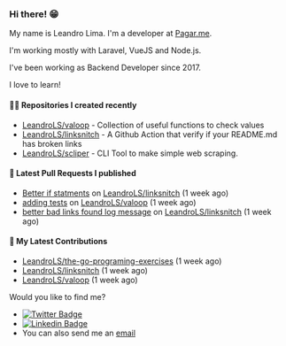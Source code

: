 ### Hi there! 😁 

My name is Leandro Lima. I'm a developer at [Pagar.me](https://pagar.me/).  

I'm working mostly with Laravel, VueJS and Node.js. 

I've been working as Backend Developer since 2017. 

I love to learn!  

#### 👨‍💻 Repositories I created recently
- [LeandroLS/valoop](https://github.com/LeandroLS/valoop) - Collection of useful functions to check values
- [LeandroLS/linksnitch](https://github.com/LeandroLS/linksnitch) - A Github Action that verify if your README.md has broken links
- [LeandroLS/scliper](https://github.com/LeandroLS/scliper) - CLI Tool to make simple web scraping.

#### 🔨 Latest Pull Requests I published

- [Better if statments](https://github.com/LeandroLS/linksnitch/pull/3) on [LeandroLS/linksnitch](https://github.com/LeandroLS/linksnitch) (1 week ago)
- [adding tests](https://github.com/LeandroLS/valoop/pull/1) on [LeandroLS/valoop](https://github.com/LeandroLS/valoop) (1 week ago)
- [better bad links found log message](https://github.com/LeandroLS/linksnitch/pull/2) on [LeandroLS/linksnitch](https://github.com/LeandroLS/linksnitch) (1 week ago)

#### :construction_worker: My Latest Contributions

- [LeandroLS/the-go-programing-exercises](https://github.com/LeandroLS/the-go-programing-exercises) (1 week ago)
- [LeandroLS/linksnitch](https://github.com/LeandroLS/linksnitch) (1 week ago)
- [LeandroLS/valoop](https://github.com/LeandroLS/valoop) (1 week ago)

Would you like to find me?

- [![Twitter Badge](https://img.shields.io/badge/-Twitter-1ca0f1?style=flat-square&labelColor=1ca0f1&logo=twitter&logoColor=white&link=https://twitter.com/le_limasilva)](https://twitter.com/le_limasilva)  
- [![Linkedin Badge](https://img.shields.io/badge/-LinkedIn-blue?style=flat-square&logo=Linkedin&logoColor=white&link=https://www.linkedin.com/in/llimasilva/)](https://www.linkedin.com/in/llimasilva/)  
- You can also send me an [email](mailto:llimas@outlook.com)
